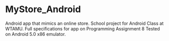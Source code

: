 # MyStore_Android
Android app that mimics an online store.
School project for Android Class at WTAMU.
Full specifications for app on Programming Assignment 8
Tested on Android 5.0 x86 emulator.
